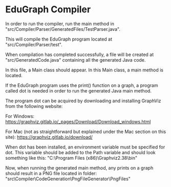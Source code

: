 # EduGraph Compiler

In order to run the compiler, run the main method in "src/Compiler/Parser/GeneratedFiles/TestParser.java". 

This will compile the EduGraph program located at "src/Compiler/Parser/test".


When compilation has completed successfully, a file will be created at "src/GeneratedCode.java" containing all the generated Java code.

In this file, a Main class should appear. In this Main class, a main method is located.


If the EduGraph program uses the print() function on a graph, a program called dot is needed in order to run the generated Java main method.

The program dot can be acquired by downloading and installing GraphViz from the following website:

For Windows: https://graphviz.gitlab.io/_pages/Download/Download_windows.html

For Mac (not as straightforward but explained under the Mac section on this site): https://graphviz.gitlab.io/download/


When dot has been installed, an environment variable must be specified for dot. 
This variable should be added to the Path variable and should look something like this: "C:\Program Files (x86)\Graphviz2.38\bin"


Now, when running the generated main method, any prints on a graph should result in a PNG file located in folder: 
"src\Compiler\CodeGeneration\PngFileGenerator\PngFiles"

